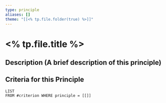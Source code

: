 ```yaml
---
type: principle 
aliases: [] 
theme: "[[<% tp.file.folder(true) %>]]"
--- 
```


# <% tp.file.title %> 

## Description (A brief description of this principle) 

## Criteria for this Principle 

```dataview
LIST
FROM #criterion WHERE principle = [[]]